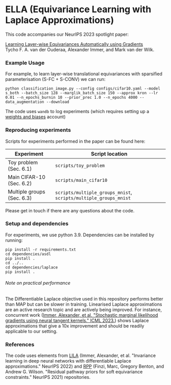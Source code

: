 # ELLA (Equivariance Learning with Laplace Approximations)

This code accompanies our NeurIPS 2023 spotlight paper:

[Learning Layer-wise Equivariances Automatically using Gradients](https://openreview.net/pdf?id=bNIHdyunFC) </br>
Tycho F. A. van der Ouderaa, Alexander Immer, and Mark van der Wilk.

### Example Usage

For example, to learn layer-wise translational equivariances with sparsified parameterisation (S-FC + S-CONV) we can run:

```
python classification_image.py --config configs/cifar10.yaml --model s_both --batch_size 128 --marglik_batch_size 150 --approx kron --lr 0.01 --n_epochs_burnin 10 --prior_prec 1.0 --n_epochs 4000 --data_augmentation --download
```

The code uses `wandb` to log experiments (which requires setting up a [weights and biases](https://wandb.ai/site) account)

### Reproducing experiments

Scripts for experiments performed in the paper can be found here:

| Experiment  | Script location |
| ------------- | ------------- |
| Toy problem (Sec. 6.1)  | `scripts/toy_problem`  |
| Main CIFAR-10 (Sec. 6.2)  | `scripts/main_cifar10` |
| Multiple groups (Sec. 6.3)  | `scripts/multiple_groups_mnist`, `scripts/multiple_groups_mnist` |

Please get in touch if there are any questions about the code.

### Setup and dependencies

For experiments, we use python 3.9. Dependencies can be installed by running:

```
pip install -r requirements.txt
cd dependencies/asdl
pip install .
cd ../..
cd dependencies/laplace
pip install .
```

###### Note on practical performance

The Differentiable Laplace objective used in this repository performs better than MAP but can be slower in training. Linearised Laplace approximations are an active research topic and are actively being improved. For instance, concurrent work ([Immer, Alexander, et al. "Stochastic marginal likelihood gradients using neural tangent kernels." ICML 2023.](https://github.com/aleximmer/ntk-marglik)) shows Laplace approximations that give a 10x improvement and should be readily applicable to our setting.

### References

The code uses elements from [LILA](https://github.com/tychovdo/lila) (Immer, Alexander, et al. "Invariance learning in deep neural networks with differentiable Laplace approximations." NeurIPS 2022) and [RPP](https://github.com/mfinzi/residual-pathway-priors) (Finzi, Marc, Gregory Benton, and Andrew G. Wilson. "Residual pathway priors for soft equivariance constraints." NeurIPS 2021) repositories.

